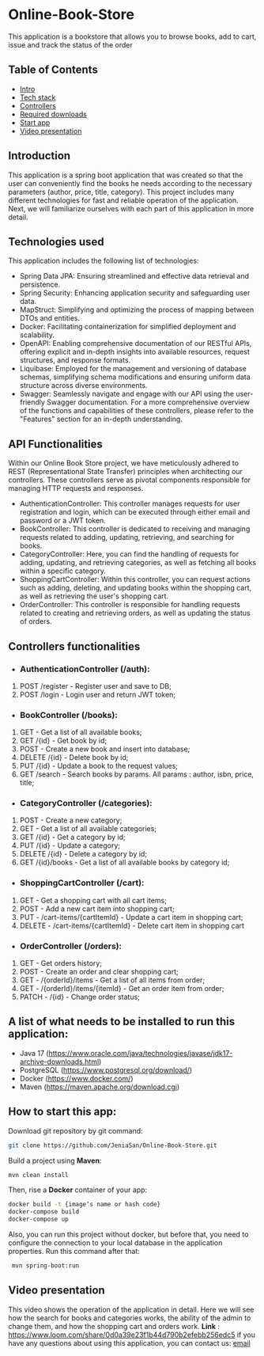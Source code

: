 # Online-Book-Store
This application is a bookstore that allows you to browse books, add to cart, issue and track the status of the order
## Table of Contents
- [Intro](#introduction)
- [Tech stack](#technologies-used)
- [Controllers](#api-functionalities)
- [Required downloads](#a-list-of-what-needs-to-be-installed-to-run-this-application)
- [Start app](#how-to-start-this-app)
- [Video presentation](#video-presentation)
## Introduction
This application is a spring boot application that was created so that the user can conveniently find the books he needs according to the necessary parameters (author, price, title, category).
This project includes many different technologies for fast and reliable operation of the application.
Next, we will familiarize ourselves with each part of this application in more detail.
## Technologies used
This application includes the following list of technologies:
- Spring Data JPA: Ensuring streamlined and effective data retrieval and persistence.
- Spring Security: Enhancing application security and safeguarding user data.
- MapStruct: Simplifying and optimizing the process of mapping between DTOs and entities.
- Docker: Facilitating containerization for simplified deployment and scalability.
- OpenAPI: Enabling comprehensive documentation of our RESTful APIs, offering explicit and in-depth insights into available resources, request structures, and response formats.
- Liquibase: Employed for the management and versioning of database schemas, simplifying schema modifications and ensuring uniform data structure across diverse environments.
- Swagger: Seamlessly navigate and engage with our API using the user-friendly Swagger documentation.
    For a more comprehensive overview of the functions and capabilities of these controllers, please refer to the "Features" section for an in-depth understanding.
## API Functionalities
Within our Online Book Store project, we have meticulously adhered to REST (Representational State Transfer) principles when architecting our controllers. These controllers serve as pivotal components responsible for managing HTTP requests and responses.
- AuthenticationController: This controller manages requests for user registration and login, which can be executed through either email and password or a JWT token.
- BookController: This controller is dedicated to receiving and managing requests related to adding, updating, retrieving, and searching for books.
- CategoryController: Here, you can find the handling of requests for adding, updating, and retrieving categories, as well as fetching all books within a specific category.
- ShoppingCartController: Within this controller, you can request actions such as adding, deleting, and updating books within the shopping cart, as well as retrieving the user's shopping cart.
- OrderController: This controller is responsible for handling requests related to creating and retrieving orders, as well as updating the status of orders.
## Controllers functionalities
- ### AuthenticationController (/auth):
1) POST /register - Register user and save to DB;
2) POST /login - Login user and return JWT token;
- ### BookController (/books):
1) GET - Get a list of all available books;
2) GET /{id} - Get book by id;
3) POST - Create a new book and insert into database;
4) DELETE /{id} - Delete book by id;
5) PUT /{id} - Update a book to the request values;
6) GET /search - Search books by params. All params : author, isbn, price, title;
- ### CategoryController (/categories):
1) POST - Create a new category;
2) GET - Get a list of all available categories;
3) GET /{id} - Get a category by id;
4) PUT /{id} - Update a category;
5) DELETE /{id} - Delete a category by id;
6) GET /{id}/books - Get a list of all available books by category id;
- ### ShoppingCartController (/cart):
1) GET - Get a shopping cart with all cart items;
2) POST - Add a new cart item into shopping cart;
3) PUT - /cart-items/{cartItemId} - Update a cart item in shopping cart;
4) DELETE - /cart-items/{cartItemId} - Delete cart item in shopping cart
- ### OrderController (/orders):
1) GET - Get orders history;
2) POST - Create an order and clear shopping cart;
3) GET - /{orderId}/items - Get a list of all items from order;
4) GET - /{orderId}/items/{itemId} - Get an order item from order;
5) PATCH - /{id} - Change order status;
## A list of what needs to be installed to run this application:
- Java 17 (https://www.oracle.com/java/technologies/javase/jdk17-archive-downloads.html)
- PostgreSQL (https://www.postgresql.org/download/)
- Docker (https://www.docker.com/)
- Maven (https://maven.apache.org/download.cgi)
## How to start this app:
Download git repository by git command:
 ```bash
 git clone https://github.com/JeniaSan/Online-Book-Store.git
 ```
Build a project using **Maven**:
 ```bash
 mvn clean install
 ```
Then, rise a **Docker** container of your app:
 ```bash
 docker build -t {imageʼs name or hash code}
 docker-compose build
 docker-compose up
 ```
Also, you can run this project without docker, but before that, you need to configure the connection to your local database in the application properties. Run this command after that:
```bash
 mvn spring-boot:run
```
## Video presentation
This video shows the operation of the application in detail. Here we will see how the search for books and categories works, the ability of the admin to change them, and how the shopping cart and orders work.
**Link** : https://www.loom.com/share/0d0a39e23f1b44d790b2efebb256edc5
if you have any questions about using this application, you can contact us: [email](mailto:yevheniipolishuchenko@gmail.com)
